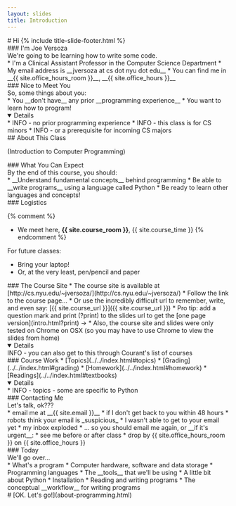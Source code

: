 ```yaml
---
layout: slides
title: Introduction 
---
```

<section markdown="block" class="title-slide">
#  Hi
{% include title-slide-footer.html %}
</section>

<section markdown="block">
### I'm Joe Versoza
<aside>
We're going to be learning how to write some code.
</aside>
* I'm a Clinical Assistant Professor in the Computer Science Department
* My email address is __jversoza at cs dot nyu dot edu__
* You can find me in __{{ site.office_hours_room }}__, __{{ site.office_hours }}__
</section>

<section markdown="block">
### Nice to Meet You
<aside>
So, some things about you:
</aside>
* You __don't have__ any prior __programming experience__
* You want to learn how to program!

<details open markdown="block">
* INFO - no prior programming experience
* INFO - this class is for CS minors
* INFO - or a prerequisite for incoming CS majors
</details>
</section>

<section markdown="block">
## About This Class
<p>
<aside>
(Introduction to Computer Programming)
</aside>
</p>
</section>

<section markdown="block">
### What You Can Expect 
<aside>
By the end of this course, you should:
</aside>
* __Understand fundamental concepts__ behind programming
* Be able to __write programs__ using a language called Python
* Be ready to learn other languages and concepts!
</section>

<section markdown="block">
### Logistics

{% comment %}
* We meet here, __{{ site.course_room }}__, {{ site.course_time }}
{% endcomment %}

For future classes:

* Bring your laptop!
* Or, at the very least, pen/pencil and paper
</section>

<section markdown="block">
### The Course Site
* The course site is available at [http://cs.nyu.edu/~jversoza/](http://cs.nyu.edu/~jversoza/) 
	* Follow the link to the course page... 
	* Or use the incredibly difficult url to remember, write, and even say: [{{ site.course_url }}]({{ site.course_url }})
* Pro tip: add a question mark and print (?print) to the slides url to get the [one page version](intro.html?print) &rarr;
* Also, the course site and slides were only tested on Chrome on OSX (so you may have to use Chrome to view the slides from home)

<details open>
INFO - you can also get to this through Courant's list of courses
</details>
</section>

<section markdown="block">
### Course Work
* [Topics](../../index.html#topics)
* [Grading](../../index.html#grading)
* [Homework](../../index.html#homework)
* [Readings](../../index.html#textbooks)

<details open>
* INFO - topics - some are specific to Python
</details>
</section>

<section markdown="block">
### Contacting Me
<aside>
Let's talk, ok???
</aside>
* email me at __{{ site.email }}__
* if I don't get back to you within 48 hours
	* robots think your email is _suspicious_
	* I wasn't able to get to your email yet
	* my inbox exploded
* ... so you should email me again, or __if it's urgent__:
	* see me before or after class
	* drop by {{ site.office_hours_room }} on {{ site.office_hours }}
</section>

<section markdown="block">
### Today
<aside>
We'll go over...
</aside>
* What's a program
* Computer hardware, software and data storage
* Programming languages
* The __tools__ that we'll be using
* A little bit about Python
* Installation
* Reading and writing programs
* The conceptual __workflow__ for writing programs
</section>

<section markdown="block">
#  [OK.  Let's go!](about-programming.html)
</section>
